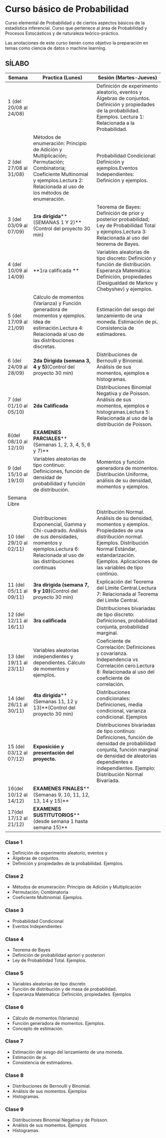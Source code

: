 # Curso básico de Probabilidad

Curso elemental de Probabilidad y de ciertos aspectos básicos de la  estadística inferencial. Curso que  pertenece al  área de Probabilidad y Procesos Estocásticos y de naturaleza teórico-práctico.

Las anotaciones de este curso tienen como objetivo la preparación en temas como ciencia de datos o machine learning.




## SÍLABO

| **Semana** | **Practica** **(****Lunes****)** | **Sesión (Martes-Jueves)** |
| --- | --- | --- |
| 1 (del 20/08 al 24/08) |   | Definición de experimento aleatorio, eventos y Álgebras de conjuntos. Definición y propiedades de la probabilidad. Ejemplos.  Lectura 1: Relacionada a  la Probabilidad. |
| 2 (del 27/08 al 31/08)  | Métodos de enumeración: Principio de Adición y Multiplicación; Permutación; Combinatoria; Coeficiente Multinomial y ejemplos.Lectura 2: Relacionada al uso de los métodos de enumeración. | Probabilidad Condicional: Definición y ejemplos.Eventos Independientes: Definición y ejemplos. |
| 3 (del 03/09 al 07/09)  | **1ra dirigida**** (SEMANAS 1 Y 2)**(Control del proyecto 30 min)   | Teorema de Bayes: Definición de prior y posterior probabilidad; Ley de Probabilidad Total y ejemplos.Lectura 3: Relacionada al uso del teorema de Bayes. |
| 4 (del 10/09 al 14/09) | **1ra calificada  **   | Variables aleatorias de tipo discreto: Definición y función de distribución. Esperanza Matemática: Definición, propiedades (Desigualdad de Markov y Chebyshev) y ejemplos. |
| 5 (del 17/09 al 21/09) | Cálculo de momentos (Varianza) y Función generadora de momentos y ejemplos. Idea de estimación.Lectura 4: Relacionada al uso de las distribuciones discretas. | Estimación del sesgo del lanzamiento de una moneda. Estimación de pi. Consistencia de estimadores.  |
| 6 (del 24/09 al 28/09) |   **2da Dirigida** **(semana 3, 4 y 5)**(Control del proyecto 30 min)  | Distribuciones de Bernoulli y Binomial. Análisis de sus momentos, ejemplos e histogramas.  |
| 7 (del 01/10 al 05/10) | **2da Calificada**   | Distribuciones Binomial Negativa y de Poisson. Análisis de sus momentos, ejemplos e histogramas.Lectura 5: Relacionada al uso de la distribución de Poisson. |
| 8(del 08/10 al 12/10) |   **EXAMENES PARCIALES**** (Semanas 1, 2, 3, 4, 5, 6 y 7)**  |
| 9 (del 15/10 al 19/10) | Variables aleatorias de tipo continuo: Definiciones, función de densidad de   probabilidad y función de distribución. | Momentos y función generadora de momentos. Distribución Uniforme, análisis de su densidad, momentos y ejemplos. |
| Semana Libre |   |   |   |
| 10 (del 29/10 al 02/11) | Distribuciones Exponencial, Gamma y Chi-cuadrado. Análisis de sus densidades, momentos y ejemplos.Lectura 6: Relacionada al uso de las distribuciones continuas | Distribución Normal. Análisis de su densidad, momentos y ejemplos. Propiedades de una distribución normal. Ejemplos. Distribución Normal Estándar, estandarización. Ejemplos. Aplicaciones de las variables de tipo continúo.  |
| 11 (del 05/11 al 09/11) | **3ra dirigida** **(semana 7, 9 y 10)**(Control del proyecto 30 min)  | Explicación del Teorema del Límite Central.Lectura 7: Relacionada al Teorema del Límite Central. |
| 12 (del 12/11 al 16/11) | **3ra calificada**   | Distribuciones bivariadas de tipo discreto: Definiciones, probabilidad conjunta, probabilidad marginal.  |
| 13 (del 19/11 al 23/11) | Variables aleatorias independientes y dependientes. Cálculo de momentos y ejemplos.  | Coeficiente de Correlación: Definiciones y covarianza. Independencia vs Correlación cero.Lectura 8: Relacionada al uso del coeficiente de correlación.  |
| 14 (del 26/11 al 30/11) | **4ta dirigida**** (Semanas 11, 12 y 13)**(Control del proyecto 30 min)   | Distribuciones condicionales: Definiciones, media condicional, varianza condicional. Ejemplos    |
| 15 (del 03/12 al 07/12) | **Exposición y presentación del proyecto.**   | Distribuciones bivariadas de tipo continuo: Definiciones, función de densidad de probabilidad conjunta, función marginal de densidad de aleatorias dependientes e independientes.  Ejemplo: Distribución Normal Bivariada. |
| 16(del 10/12 al 14/12) |   **EXAMENES FINALES**** (Semanas 9, 10, 11, 12, 13, 14 y 15)**  |
| 17(del 17/12 al 21/12) |   **EXAMENES SUSTITUTORIOS**** (desde semana 1 hasta semana 15)** |



### Clase 1

* Definición de experimento aleatorio, eventos y
* Álgebras de conjuntos.
* Definición y propiedades de la probabilidad. Ejemplos.

### Clase 2

* Métodos de enumeración: Principio de Adición y Multiplicación
* Permutación; Combinatoria
* Coeficiente Multinomial. Ejemplos.

### Clase 3

* Probabilidad Condicional
* Eventos Independientes

### Clase 4

* Teorema de Bayes
* Definición de probabilidad apriori y posteriori
* Ley de Probabilidad Total. Ejemplos.

### Clase 5

* Variables aleatorias de tipo discreto
* Función de distribución y de masa de probabilidad. 
* Esperanza Matemática: Definición, propiedades. Ejemplos

### Clase 6

* Cálculo de momentos (Varianza)
* Función generadora de momentos. Ejemplos.
* Concepto de estimación.

### Clase 7

* Estimación del sesgo del lanzamiento de una moneda. 
* Estimación de pi.
* Consistencia de estimadores.

### Clase 8

* Distribuciones de Bernoulli y Binomial. 
* Análisis de sus momentos. Ejemplos
* Histogramas.

### Clase 9

* Distribuciones Binomial Negativa y de Poisson.
* Análisis de sus momentos. Ejemplos
* Histogramas.
